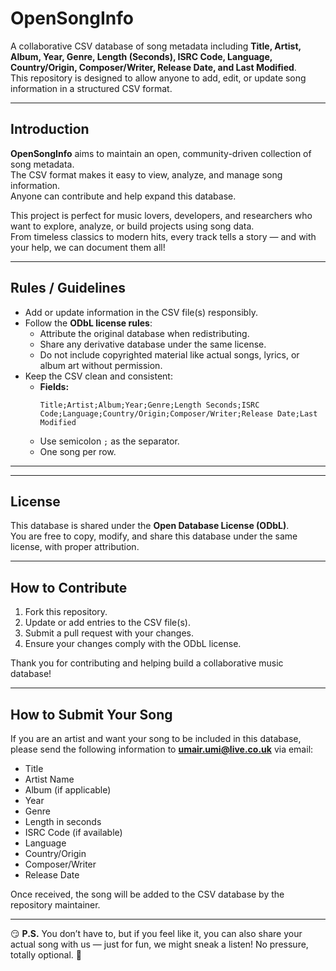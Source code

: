 # OpenSongInfo

A collaborative CSV database of song metadata including **Title, Artist, Album, Year, Genre, Length (Seconds), ISRC Code, Language, Country/Origin, Composer/Writer, Release Date, and Last Modified**.  
This repository is designed to allow anyone to add, edit, or update song information in a structured CSV format.

---

## Introduction

**OpenSongInfo** aims to maintain an open, community-driven collection of song metadata.  
The CSV format makes it easy to view, analyze, and manage song information.  
Anyone can contribute and help expand this database.

This project is perfect for music lovers, developers, and researchers who want to explore, analyze, or build projects using song data.  
From timeless classics to modern hits, every track tells a story — and with your help, we can document them all!

---

## Rules / Guidelines

- Add or update information in the CSV file(s) responsibly.  
- Follow the **ODbL license rules**:  
  - Attribute the original database when redistributing.  
  - Share any derivative database under the same license.  
  - Do not include copyrighted material like actual songs, lyrics, or album art without permission.  
- Keep the CSV clean and consistent:  
  - **Fields:**  
    ```
    Title;Artist;Album;Year;Genre;Length Seconds;ISRC Code;Language;Country/Origin;Composer/Writer;Release Date;Last Modified
    ```
  - Use semicolon `;` as the separator.  
  - One song per row.  

---


---

## License

This database is shared under the **Open Database License (ODbL)**.  
You are free to copy, modify, and share this database under the same license, with proper attribution.

---

## How to Contribute

1. Fork this repository.  
2. Update or add entries to the CSV file(s).  
3. Submit a pull request with your changes.  
4. Ensure your changes comply with the ODbL license.  

Thank you for contributing and helping build a collaborative music database!

---

## How to Submit Your Song

If you are an artist and want your song to be included in this database, please send the following information to **umair.umi@live.co.uk** via email:

- Title  
- Artist Name  
- Album (if applicable)  
- Year  
- Genre  
- Length in seconds  
- ISRC Code (if available)  
- Language  
- Country/Origin  
- Composer/Writer  
- Release Date  

Once received, the song will be added to the CSV database by the repository maintainer.

---

😏 **P.S.** You don’t have to, but if you feel like it, you can also share your actual song with us — just for fun, we might sneak a listen! No pressure, totally optional. 🎵

